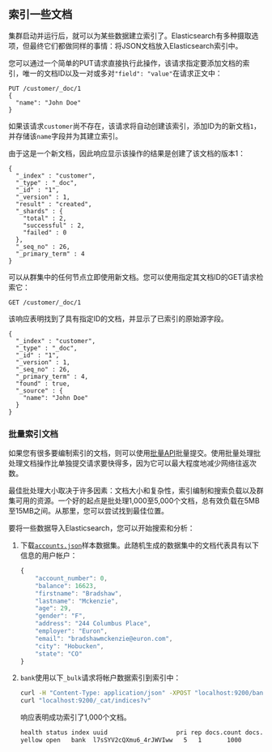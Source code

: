 ## 索引一些文档

集群启动并运行后，就可以为某些数据建立索引了。Elasticsearch有多种摄取选项，但最终它们都做同样的事情：将JSON文档放入Elasticsearch索引中。

您可以通过一个简单的PUT请求直接执行此操作，该请求指定要添加文档的索引，唯一的文档ID以及一对或多对`"field": "value"`在请求正文中：

```console
PUT /customer/_doc/1
{
  "name": "John Doe"
}
```

如果该请求`customer`尚不存在，该请求将自动创建该索引，添加ID为的新文档`1`，并存储该`name`字段并为其建立索引。

由于这是一个新文档，因此响应显示该操作的结果是创建了该文档的版本1：

```console-result
{
  "_index" : "customer",
  "_type" : "_doc",
  "_id" : "1",
  "_version" : 1,
  "result" : "created",
  "_shards" : {
    "total" : 2,
    "successful" : 2,
    "failed" : 0
  },
  "_seq_no" : 26,
  "_primary_term" : 4
}  
```

可以从群集中的任何节点立即使用新文档。您可以使用指定其文档ID的GET请求检索它：

```console
GET /customer/_doc/1
```

该响应表明找到了具有指定ID的文档，并显示了已索引的原始源字段。

```console-result
{
  "_index" : "customer",
  "_type" : "_doc",
  "_id" : "1",
  "_version" : 1,
  "_seq_no" : 26,
  "_primary_term" : 4,
  "found" : true,
  "_source" : {
    "name": "John Doe"
  }
}
```

### 批量索引文档

如果您有很多要编制索引的文档，则可以使用[批量API](https://www.elastic.co/guide/en/elasticsearch/reference/7.x/docs-bulk.html)批量提交。使用批量处理批处理文档操作比单独提交请求要快得多，因为它可以最大程度地减少网络往返次数。

最佳批处理大小取决于许多因素：文档大小和复杂性，索引编制和搜索负载以及群集可用的资源。一个好的起点是批处理1,000至5,000个文档，总有效负载在5MB至15MB之间。从那里，您可以尝试找到最佳位置。

要将一些数据导入Elasticsearch，您可以开始搜索和分析：

1. 下载[`accounts.json`](https://github.com/elastic/elasticsearch/blob/master/docs/src/test/resources/accounts.json?raw=true)样本数据集。此随机生成的数据集中的文档代表具有以下信息的用户帐户：

    ```js
    {
        "account_number": 0,
        "balance": 16623,
        "firstname": "Bradshaw",
        "lastname": "Mckenzie",
        "age": 29,
        "gender": "F",
        "address": "244 Columbus Place",
        "employer": "Euron",
        "email": "bradshawmckenzie@euron.com",
        "city": "Hobucken",
        "state": "CO"
    }
    ```

2. `bank`使用以下`_bulk`请求将帐户数据索引到索引中：

    ```sh
    curl -H "Content-Type: application/json" -XPOST "localhost:9200/bank/_bulk?pretty&refresh" --data-binary "@accounts.json"
    curl "localhost:9200/_cat/indices?v" 
    ```

    响应表明成功索引了1,000个文档。

    ```txt
    health status index uuid                   pri rep docs.count docs.deleted store.size pri.store.size
    yellow open   bank  l7sSYV2cQXmu6_4rJWVIww   5   1       1000            0    128.6kb        128.6kb                                 
    ```
